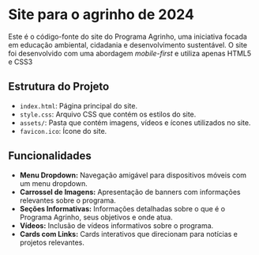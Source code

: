 # Site para o agrinho de 2024

Este é o código-fonte do site do Programa Agrinho, uma iniciativa focada em educação ambiental, cidadania e desenvolvimento sustentável. O site foi desenvolvido com uma abordagem *mobile-first* e utiliza apenas HTML5 e CSS3

## Estrutura do Projeto

- `index.html`: Página principal do site.
- `style.css`: Arquivo CSS que contém os estilos do site.
- `assets/`: Pasta que contém imagens, vídeos e ícones utilizados no site.
- `favicon.ico`: Ícone do site.

## Funcionalidades 

- **Menu Dropdown:** Navegação amigável para dispositivos móveis com um menu dropdown.
- **Carrossel de Imagens:** Apresentação de banners com informações relevantes sobre o programa.
- **Seções Informativas:** Informações detalhadas sobre o que é o Programa Agrinho, seus objetivos e onde atua.
- **Vídeos:** Inclusão de vídeos informativos sobre o programa.
- **Cards com Links:** Cards interativos que direcionam para notícias e projetos relevantes.
